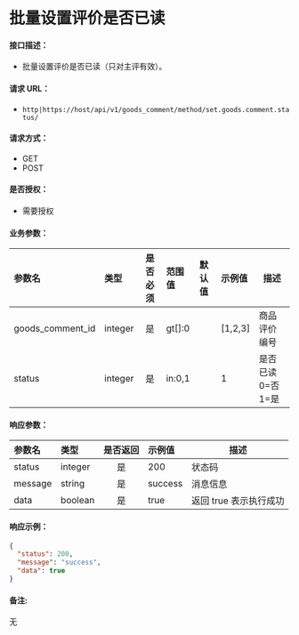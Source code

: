 # 批量设置评价是否已读

#### 接口描述：
- 批量设置评价是否已读（只对主评有效）。

#### 请求 URL：
- `http|https://host/api/v1/goods_comment/method/set.goods.comment.status/`

#### 请求方式：
- GET
- POST

#### 是否授权：
- 需要授权

#### 业务参数：
|参数名|类型|是否必须|范围值|默认值|示例值|描述|
|:----|:---|:---:|:-----|:-----|:-----|-----|
|goods_comment_id |integer |是 |gt[]:0 | |[1,2,3] |商品评价编号 |
|status |integer |是 |in:0,1 | |1 |是否已读 0=否 1=是 |

#### 响应参数：
|参数名|类型|是否返回|示例值|描述|
|:-----|:-----|:---:|:-----|-----|
|status |integer |是 |200 |状态码 |
|message |string |是 |success |消息信息 |
|data |boolean |是 |true |返回 true 表示执行成功 |

#### 响应示例：
```json
{
  "status": 200,
  "message": "success",
  "data": true
}
```

#### 备注:
无